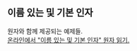 ## 이름 있는 및 기본 인자

원자와 함께 제공되는 예제들.  
[온라인에서 "이름 있는 및 기본 인자" 원자 읽기.](https://stepik.org/lesson/107294/step/1)